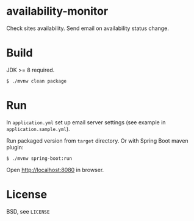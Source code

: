 availability-monitor
====================

Check sites availability. Send email on availability status change.

Build
=====

JDK >= 8 required.

    $ ./mvnw clean package
    
Run
===

In `application.yml` set up email server settings (see example in `application.sample.yml`).

Run packaged version from `target` directory. Or with Spring Boot maven plugin:
 
    $ ./mvnw spring-boot:run

Open [http://localhost:8080](http://localhost:8080) in browser.

License
=======

BSD, see `LICENSE`
